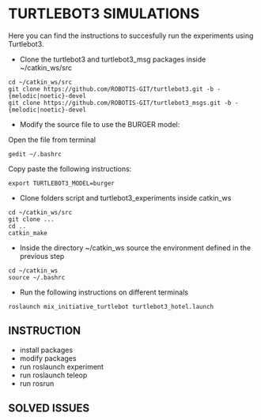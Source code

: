 # TURTLEBOT3 SIMULATIONS
Here you can find the instructions to succesfully run the experiments using Turtlebot3.

* Clone the turtlebot3 and turtlebot3_msg packages inside ~/catkin_ws/src
```
cd ~/catkin_ws/src
git clone https://github.com/ROBOTIS-GIT/turtlebot3.git -b -{melodic|noetic}-devel
git clone https://github.com/ROBOTIS-GIT/turtlebot3_msgs.git -b -{melodic|noetic}-devel
```
* Modify the source file to use the BURGER model:

Open the file from terminal
```
gedit ~/.bashrc
```
Copy paste the following instructions:
```
export TURTLEBOT3_MODEL=burger
```
* Clone folders script and turtlebot3_experiments inside catkin_ws
```
cd ~/catkin_ws/src
git clone ...
cd ..
catkin_make
```
* Inside the directory ~/catkin_ws source the environment defined in the previous step
```
cd ~/catkin_ws
source ~/.bashrc
```
* Run the following instructions on different terminals
```
roslaunch mix_initiative_turtlebot turtlebot3_hotel.launch
```

## INSTRUCTION
* install packages
* modify packages 
* run roslaunch experiment
* run roslaunch teleop
* run rosrun
## SOLVED ISSUES
